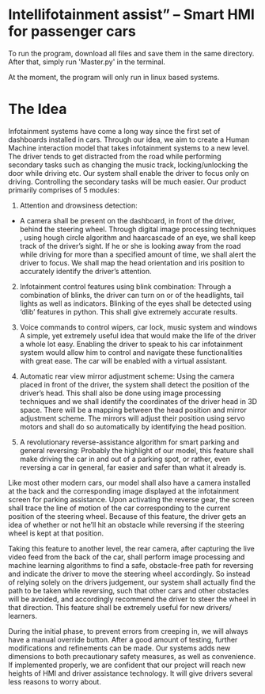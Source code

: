 # Intellifotainment assist” – Smart HMI for passenger cars

To run the program, download all files and save them in the same directory.
After that, simply run 'Master.py' in the terminal.

At the moment, the program will only run in linux based systems.


 # The Idea
Infotainment systems have come a long way since the first set of dashboards installed in cars. Through our idea, we aim to create a Human Machine interaction model that takes infotainment systems to a new level. The driver tends to get distracted from the road while performing secondary tasks such as changing the music track, locking/unlocking the door while driving etc. Our system shall enable the driver to focus only on driving. Controlling the secondary tasks will be much easier.
Our product primarily comprises of 5 modules:

1)  Attention and drowsiness detection:
- A camera shall be present on the dashboard, in front of the driver, behind the steering wheel. Through digital image processing techniques , using hough circle algorithm and haarcascade of an eye, we shall keep track of the driver’s sight. If he or she is looking away from the road while driving for more than a specified amount of time, we shall alert the driver to focus. We shall map the head orientation and iris position to accurately identify the driver’s attention. 

2) Infotainment control features using blink combination:
Through a combination of blinks, the driver can turn on or of the headlights, tail lights as well as indicators. Blinking of the eyes shall be detected using ‘dlib’ features in python. This shall give extremely accurate results.


3)  Voice commands to control wipers, car lock, music system and windows
A simple, yet extremely useful idea that would make the life of the driver a whole lot easy. Enabling the driver to speak to his car infotainment system would allow him to control and navigate these functionalities with great ease. The car will be enabled with a virtual assistant.
 
 
4) Automatic rear view mirror adjustment scheme:
Using the camera placed in front of the driver, the system shall detect the position of the driver’s head. This shall also be done using image processing techniques and we shall identify the coordinates of the driver head in 3D space. 
There will be a mapping between the head position and mirror adjustment scheme. The mirrors will adjust their position using servo motors and shall do so automatically by identifying the head position. 

 
5)  A revolutionary reverse-assistance algorithm for smart parking and general reversing: Probably the highlight of our model, this feature shall make driving the car in and out of a parking spot, or rather, even reversing a car in general, far easier and safer than what it already is.
 
Like most other modern cars, our model shall also have a camera installed at the back and the corresponding image displayed at the infotainment screen for parking assistance. Upon activating the reverse gear, the screen shall trace the line of motion of the car corresponding to the current position of the steering wheel. Because of this feature, the driver gets an idea of whether or not he’ll hit an obstacle while reversing if the steering wheel is kept at that position.
 
Taking this feature to another level, the rear camera, after capturing the live video feed from the back of the car, shall perform image processing and machine learning algorithms to find a safe, obstacle-free path for reversing and indicate the driver to move the steering wheel accordingly. So instead of relying solely on the drivers judgement, our system shall actually find the path to be taken while reversing, such that other cars and other obstacles will be avoided, and accordingly recommend the driver to steer the wheel in that direction. This feature shall be extremely useful for new drivers/ learners.
 
During the initial phase, to prevent errors from creeping in, we will always have a manual override button. After a good amount of testing, further modifications and refinements can be made. Our systems adds new dimensions to both precautionary safety measures, as well as convenience. If implemented properly, we are confident that our project will reach new heights of HMI and driver assistance technology. It will give drivers several less reasons to worry about.

